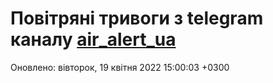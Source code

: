 # Повітряні тривоги з telegram каналу [air_alert_ua](https://t.me/air_alert_ua)

Оновлено:
вівторок, 19 квітня 2022 15:00:03 +0300
